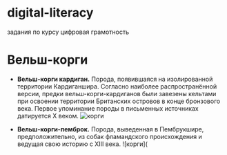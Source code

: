 # digital-literacy
задания по курсу цифровая грамотность
# Вельш-корги
+ **Вельш-корги кардиган.** Порода, появившаяся на изолированной территории Кардиганшира. Согласно наиболее распространённой версии, предки вельш-корги-кардиганов были завезены кельтами при освоении территории Британских островов в конце бронзового века. Первое упоминание породы в письменных источниках датируется X веком.
![корги](https://welshcorgi.ru/images/articles/cardigans/aethwy-universal-mind.jpg)

+ **Вельш-корги-пемброк.** Порода, выведенная в Пембрукшире, предположительно, из собак фламандского происхождения и ведущая свою историю с XIII века.
![корги](
